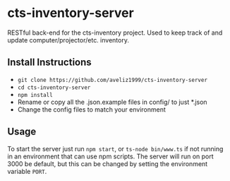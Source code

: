 # cts-inventory-server

RESTful back-end for the cts-inventory project. Used to keep track of and update computer/projector/etc. inventory.

## Install Instructions

* `git clone https://github.com/aveliz1999/cts-inventory-server`
* `cd cts-inventory-server`
* `npm install`
* Rename or copy all the .json.example files in config/ to just *.json
* Change the config files to match your environment

## Usage

To start the server just run `npm start`, or `ts-node bin/www.ts` if not running in an environment that can use npm scripts.
The server will run on port 3000 be default, but this can be changed by setting the environment variable `PORT`.
